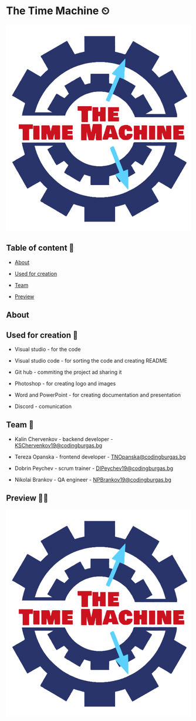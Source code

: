 # The Time Machine ⏲

![team logo](assets/logo_background_removed.png)

## Table of content 📃

* [About](#About)

* [Used for creation](#Used-for-creation🔧)

* [Team](#Team👋)

* [Preview](#Preview👩‍💻)


## About


## Used for creation 🔧

* Visual studio - for the code

* Visual studio code - for sorting the code and creating README

* Git hub - commiting the project ad sharing it

* Photoshop - for creating logo and images 

* Word and PowerPoint - for creating documentation and presentation

* Discord - comunication

## Team 👋

* Kalin Chervenkov - backend developer - <KSChervenkov19@codingburgas.bg>

* Tereza Opanska - frontend developer - <TNOpanska@codingburgas.bg>

* Dobrin Peychev - scrum trainer - <DIPeychev19@codingburgas.bg>

* Nikolai Brankov - QA engineer - <NPBrankov19@codingburgas.bg>


## Preview 👩‍💻

![preview image](assets/logo_background_removed.png)


